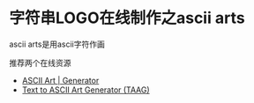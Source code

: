 # 字符串LOGO在线制作之ascii arts

ascii arts是用ascii字符作画

推荐两个在线资源

* [ASCII Art | Generator](http://www.asciiarts.net/) 
* [Text to ASCII Art Generator (TAAG)](http://patorjk.com/software/taag/#p=testall&f=Isometric2&t=HelloWord)


